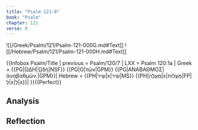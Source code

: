 ```yaml
---
title: "Psalm 121:0"
book: "Psalm"
chapter: 121
verse: 0
---
```

![[/Greek/Psalm/121/Psalm-121-000G.md#Text]]
![[/Hebrew/Psalm/121/Psalm-121-000H.md#Text]]

{{Infobox Psalm/Title |
  previous = Psalm/120/7 |
  LXX = Psalm 120:1a |
  Greek = {{PG|ΩΔΗ|ᾨδὴ|NSF}} {{PG|Ο|τῶν|GPM}} {{PG|ΑΝΑΒΑΘΜΟΣ|ἀναβαθμῶν.|GPM}}|
  Hebrew = {{PH|שָׁיר|x|שִׁיר|MS}} {{PH|מַעֲלָה|x|מַּעֲלוֹת|FP|לְ|x|לַ|x}}|
}}{{Perfect}}

## Analysis

## Reflection
